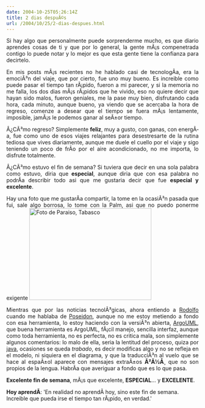 ```yaml
---
date: 2004-10-25T05:26:14Z
title: 2 dias despuÃ©s
url: /2004/10/25/2-dias-despues.html
---
```


<div style="clear:both;"></div>
<p align="justify">Si hay algo que personalmente puede sorprenderme mucho, es que diario aprendes cosas de ti y que por lo general, la gente mÃ¡s compenetrada contigo lo puede notar y lo mejor es que esta gente tiene la confianza para decirtelo.</p>
<p align="justify">En mis posts mÃ¡s recientes no he hablado casi de tecnologÃ­a, era la emociÃ³n del viaje, que por cierto, fue uno muy bueno. Es increible como puede pasar el tiempo tan rÃ¡pido, fueron a mi parecer, y si la memoria no me falla, los dos dias mÃ¡s rÃ¡pidos que he vivido, eso no quiere decir que hayan sido malos, fueron geniales, me la pase muy bien, disfrutando cada hora, cada minuto, aunque bueno, ya viendo que se acercaba la hora de regreso, comenze a desear que el tiempo se fuera mÃ¡s lentamente, imposible, jamÃ¡s le podemos ganar al seÃ±or tiempo.</p>
<p align="justify">Â¿CÃ³mo regreso? Simplemente <span style="font-weight:bold;">feliz</span>, muy a gusto, con ganas, con energÃ­a, fue como uno de esos viajes relajantes para desestresarte de la rutina tediosa que vives diariamente, aunque me duele el cuello por el viaje y sigo teniendo un poco de frÃ­o por el aire acondicionado, no me importa, lo disfrute totalmente.</p>
<p align="justify">Â¿CÃ³mo estuvo el fin de semana? Si tuviera que decir en una sola palabra como estuvo, diria que <span style="font-weight:bold;">especial</span>, aunque diria que con esa palabra no podrÃ­a describir todo asi que me gustaria decir que fue <span style="font-weight:bold;">especial y excelente</span>.</p>
<p align="justify">Hay una foto que me gustarÃ­a compartir, la tome en la ocasiÃ³n pasada que fui, sale algo borrosa, lo tome con la Palm, asi que no puedo ponerme exigente <a href="http://www.geocities.com/k4rny/imgs/paraiso.png"><img src="http://www.geocities.com/k4rny/imgs/paraiso.png" width="320" height="240" border="0" alt="Foto de Paraiso, Tabasco" title="Foto de Paraiso, Tabasco"/></a></p>
<p align="justify">Mientras que por las noticias tecnolÃ³gicas, ahora entiendo a <a href="http://rodolfocampero.blogspot.com">Rodolfo</a> cuando me hablaba de <a href="http://www.gentleware.com/">Poseidon</a>, aunque no me estoy metiendo a fondo con esa herramienta, lo estoy haciendo con la versiÃ³n abierta, <a href="http://argouml.tigris.org/">ArgoUML</a>, que buena herramienta es ArgoUML, fÃ¡cil manejo, sencilla interfaz, aunque como toda herramienta, no es perfecta, no es critica mala, son simplemente algunos comentarios: lo malo de ella, seria la lentitud del proceso, quiza por <a href="http://java.sun.com">java</a>, ocasiones se queda <span style="font-style:italic;">trabado</span>, es decir modificas algo y no se refleja en el modelo, ni siquiera en el diagrama, y que la traducciÃ³n al vuelo que se hace al espaÃ±ol aparece con mensajes extraÃ±os <span style="font-weight:bold;">Ã²Ã½Å¸</span> que no son propios de la lengua. HabrÃ­a que averiguar a fondo que es lo que pasa.</p>
<p align="justify"><span style="font-weight:bold;">Excelente fin de semana</span>, mÃ¡s que excelente, <span style="font-weight:bold;">ESPECIAL</span>... y <span style="font-weight:bold;">EXCELENTE</span>.</p>
<p><span style="font-weight:bold;">Hoy aprendÃ­</span>: 'En realidad no aprendÃ­ hoy, sino este fin de semana. Increible que pueda irse el tiempo tan rÃ¡pido, en verdad.'</p>
<div style="clear:both; padding-bottom: 0.25em;"></div>
